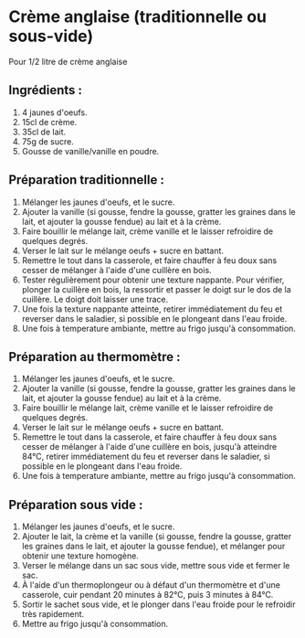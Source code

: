 # Crème anglaise (traditionnelle ou sous-vide)
Pour 1/2 litre de crème anglaise

## Ingrédients :
1. 4 jaunes d'oeufs.
2. 15cl de crème.
3. 35cl de lait.
4. 75g de sucre.
8. Gousse de vanille/vanille en poudre.


## Préparation traditionnelle :
1. Mélanger les jaunes d'oeufs, et le sucre.
2. Ajouter la vanille (si gousse, fendre la gousse, gratter les graines dans le lait, et ajouter la gousse fendue) au lait et à la crème.
3. Faire bouillir le mélange lait, crème vanille et le laisser refroidire de quelques degrés.
4. Verser le lait sur le mélange oeufs + sucre en battant.
5. Remettre le tout dans la casserole, et faire chauffer à feu doux sans cesser de mélanger à l'aide d'une cuillère en bois.
6. Tester régulièrement pour obtenir une texture nappante. Pour vérifier, plonger la cuillère en bois, la ressortir et passer le doigt sur le dos de la cuillère. Le doigt doit laisser une trace.
7. Une fois la texture nappante atteinte, retirer immédiatement du feu et reverser dans le saladier, si possible en le plongeant dans l'eau froide.
8. Une fois à temperature ambiante, mettre au frigo jusqu'à consommation.

## Préparation au thermomètre :
1. Mélanger les jaunes d'oeufs, et le sucre.
2. Ajouter la vanille (si gousse, fendre la gousse, gratter les graines dans le lait, et ajouter la gousse fendue) au lait et à la crème.
3. Faire bouillir le mélange lait, crème vanille et le laisser refroidire de quelques degrés.
4. Verser le lait sur le mélange oeufs + sucre en battant.
5. Remettre le tout dans la casserole, et faire chauffer à feu doux sans cesser de mélanger à l'aide d'une cuillère en bois, jusqu'à atteindre 84°C, retirer immédiatement du feu et reverser dans le saladier, si possible en le plongeant dans l'eau froide.
8. Une fois à temperature ambiante, mettre au frigo jusqu'à consommation.

## Préparation sous vide :
1. Mélanger les jaunes d'oeufs, et le sucre.
2. Ajouter le lait, la crème et la vanille (si gousse, fendre la gousse, gratter les graines dans le lait, et ajouter la gousse fendue), et mélanger pour obtenir une texture homogène.
3. Verser le mélange dans un sac sous vide, mettre sous vide et fermer le sac.
4. À l'aide d'un thermoplongeur ou à défaut d'un thermomètre et d'une casserole, cuir pendant 20 minutes à 82°C, puis 3 minutes à 84°C.
5. Sortir le sachet sous vide, et le plonger dans l'eau froide pour le refroidir très rapidement.
6. Mettre au frigo jusqu'à consommation.
